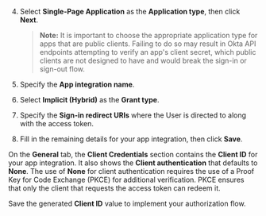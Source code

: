 4. Select **Single-Page Application** as the **Application type**, then click **Next**.

    > **Note:** It is important to choose the appropriate application type for apps that are public clients. Failing to do so may result in Okta API endpoints attempting to verify an app's client secret, which public clients are not designed to have and would break the sign-in or sign-out flow.

5. Specify the **App integration name**.
6. Select **Implicit (Hybrid)** as the **Grant type**.
7. Specify the **Sign-in redirect URIs** where the User is directed to along with the access token.
8. Fill in the remaining details for your app integration, then click **Save**.

On the **General** tab, the **Client Credentials** section contains the **Client ID** for your app integration. It also shows the **Client authentication** that defaults to **None**. The use of **None** for client authentication requires the use of a Proof Key for Code Exchange (PKCE) for additional verification. PKCE ensures that only the client that requests the access token can redeem it.

Save the generated **Client ID** value to implement your authorization flow.

